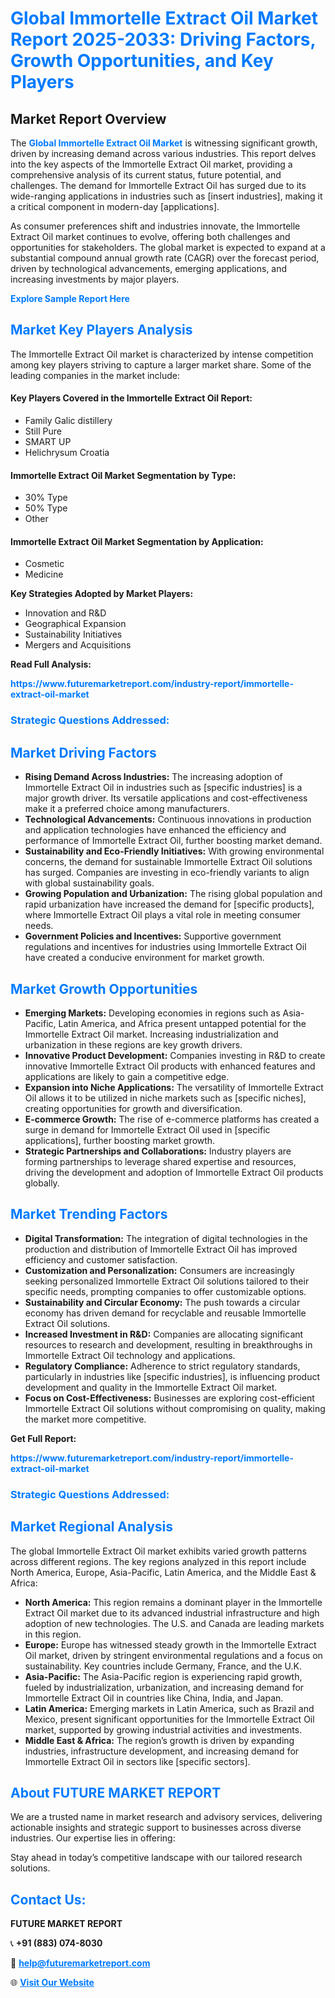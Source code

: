<h1 style="color: #007BFF;">Global Immortelle Extract Oil Market Report 2025-2033: Driving Factors, Growth Opportunities, and Key Players</h1>

<section id="overview">
<h2>Market Report Overview</h2>
<p>The <a href="https://www.futuremarketreport.com/industry-report/immortelle-extract-oil-market" style="color: #007BFF; text-decoration: none;"><strong>Global Immortelle Extract Oil Market</strong></a> is witnessing significant growth, driven by increasing demand across various industries. This report delves into the key aspects of the Immortelle Extract Oil market, providing a comprehensive analysis of its current status, future potential, and challenges. The demand for Immortelle Extract Oil has surged due to its wide-ranging applications in industries such as [insert industries], making it a critical component in modern-day [applications].</p>
<p>As consumer preferences shift and industries innovate, the Immortelle Extract Oil market continues to evolve, offering both challenges and opportunities for stakeholders. The global market is expected to expand at a substantial compound annual growth rate (CAGR) over the forecast period, driven by technological advancements, emerging applications, and increasing investments by major players.</p>
</section>

<section id="overview">
<p><a href="https://www.futuremarketreport.com/request-sample/reportId=46802" style="color: #007BFF; text-decoration: none;"><strong>Explore Sample Report Here</strong></a></p>
</section>

<section id="key-players">
<h2 style="color: #007BFF;">Market Key Players Analysis</h2>
<p>The Immortelle Extract Oil market is characterized by intense competition among key players striving to capture a larger market share. Some of the leading companies in the market include:</p>
<h4>Key Players Covered in the Immortelle Extract Oil Report:</h4>
<ul><li>Family Galic distillery</li><li>Still Pure</li><li>SMART UP</li><li>Helichrysum Croatia</li></ul>
<h4>Immortelle Extract Oil Market Segmentation by Type:</h4>
<ul><li>30% Type</li><li>50% Type</li><li>Other</li></ul>

<h4>Immortelle Extract Oil Market Segmentation by Application:</h4>
<ul><li>Cosmetic</li><li>Medicine</li></ul>
<p><strong>Key Strategies Adopted by Market Players:</strong></p>
<ul>
<li>Innovation and R&D</li>
<li>Geographical Expansion</li>
<li>Sustainability Initiatives</li>
<li>Mergers and Acquisitions</li>
</ul>
</section>

<section>
<p><strong>Read Full Analysis: </strong></p><a href="https://www.futuremarketreport.com/industry-report/immortelle-extract-oil-market" style="color: #007BFF; text-decoration: none;"><strong>https://www.futuremarketreport.com/industry-report/immortelle-extract-oil-market</strong></a>
<h3 style="color: #007BFF;">Strategic Questions Addressed:</h3>
</section>

<section id="driving-factors">
<h2 style="color: #007BFF;">Market Driving Factors</h2>
<ul>
<li><strong>Rising Demand Across Industries:</strong> The increasing adoption of Immortelle Extract Oil in industries such as [specific industries] is a major growth driver. Its versatile applications and cost-effectiveness make it a preferred choice among manufacturers.</li>
<li><strong>Technological Advancements:</strong> Continuous innovations in production and application technologies have enhanced the efficiency and performance of Immortelle Extract Oil, further boosting market demand.</li>
<li><strong>Sustainability and Eco-Friendly Initiatives:</strong> With growing environmental concerns, the demand for sustainable Immortelle Extract Oil solutions has surged. Companies are investing in eco-friendly variants to align with global sustainability goals.</li>
<li><strong>Growing Population and Urbanization:</strong> The rising global population and rapid urbanization have increased the demand for [specific products], where Immortelle Extract Oil plays a vital role in meeting consumer needs.</li>
<li><strong>Government Policies and Incentives:</strong> Supportive government regulations and incentives for industries using Immortelle Extract Oil have created a conducive environment for market growth.</li>
</ul>
</section>

<section id="growth-opportunities">
<h2 style="color: #007BFF;">Market Growth Opportunities</h2>
<ul>
<li><strong>Emerging Markets:</strong> Developing economies in regions such as Asia-Pacific, Latin America, and Africa present untapped potential for the Immortelle Extract Oil market. Increasing industrialization and urbanization in these regions are key growth drivers.</li>
<li><strong>Innovative Product Development:</strong> Companies investing in R&D to create innovative Immortelle Extract Oil products with enhanced features and applications are likely to gain a competitive edge.</li>
<li><strong>Expansion into Niche Applications:</strong> The versatility of Immortelle Extract Oil allows it to be utilized in niche markets such as [specific niches], creating opportunities for growth and diversification.</li>
<li><strong>E-commerce Growth:</strong> The rise of e-commerce platforms has created a surge in demand for Immortelle Extract Oil used in [specific applications], further boosting market growth.</li>
<li><strong>Strategic Partnerships and Collaborations:</strong> Industry players are forming partnerships to leverage shared expertise and resources, driving the development and adoption of Immortelle Extract Oil products globally.</li>
</ul>
</section>

<section id="trending-factors">
<h2 style="color: #007BFF;">Market Trending Factors</h2>
<ul>
<li><strong>Digital Transformation:</strong> The integration of digital technologies in the production and distribution of Immortelle Extract Oil has improved efficiency and customer satisfaction.</li>
<li><strong>Customization and Personalization:</strong> Consumers are increasingly seeking personalized Immortelle Extract Oil solutions tailored to their specific needs, prompting companies to offer customizable options.</li>
<li><strong>Sustainability and Circular Economy:</strong> The push towards a circular economy has driven demand for recyclable and reusable Immortelle Extract Oil solutions.</li>
<li><strong>Increased Investment in R&D:</strong> Companies are allocating significant resources to research and development, resulting in breakthroughs in Immortelle Extract Oil technology and applications.</li>
<li><strong>Regulatory Compliance:</strong> Adherence to strict regulatory standards, particularly in industries like [specific industries], is influencing product development and quality in the Immortelle Extract Oil market.</li>
<li><strong>Focus on Cost-Effectiveness:</strong> Businesses are exploring cost-efficient Immortelle Extract Oil solutions without compromising on quality, making the market more competitive.</li>
</ul>
</section>

<section>
<p><strong>Get Full Report: </strong></p><a href="https://www.futuremarketreport.com/industry-report/immortelle-extract-oil-market" style="color: #007BFF; text-decoration: none;"><strong>https://www.futuremarketreport.com/industry-report/immortelle-extract-oil-market</strong></a>
<h3 style="color: #007BFF;">Strategic Questions Addressed:</h3>
</section>


<section id="regional-analysis">
<h2 style="color: #007BFF;">Market Regional Analysis</h2>
<p>The global Immortelle Extract Oil market exhibits varied growth patterns across different regions. The key regions analyzed in this report include North America, Europe, Asia-Pacific, Latin America, and the Middle East & Africa:</p>
<ul>
<li><strong>North America:</strong> This region remains a dominant player in the Immortelle Extract Oil market due to its advanced industrial infrastructure and high adoption of new technologies. The U.S. and Canada are leading markets in this region.</li>
<li><strong>Europe:</strong> Europe has witnessed steady growth in the Immortelle Extract Oil market, driven by stringent environmental regulations and a focus on sustainability. Key countries include Germany, France, and the U.K.</li>
<li><strong>Asia-Pacific:</strong> The Asia-Pacific region is experiencing rapid growth, fueled by industrialization, urbanization, and increasing demand for Immortelle Extract Oil in countries like China, India, and Japan.</li>
<li><strong>Latin America:</strong> Emerging markets in Latin America, such as Brazil and Mexico, present significant opportunities for the Immortelle Extract Oil market, supported by growing industrial activities and investments.</li>
<li><strong>Middle East & Africa:</strong> The region’s growth is driven by expanding industries, infrastructure development, and increasing demand for Immortelle Extract Oil in sectors like [specific sectors].</li>
</ul>
</section>

<footer>
<h2 style="color: #007BFF;">About FUTURE MARKET REPORT</h2>
<p>We are a trusted name in market research and advisory services, delivering actionable insights and strategic support to businesses across diverse industries. Our expertise lies in offering:</p>

<p>Stay ahead in today’s competitive landscape with our tailored research solutions.</p>

<h2 style="color: #007BFF;">Contact Us:</h2>
<p><strong>FUTURE MARKET REPORT</strong></p>
<p>📞 <strong>+91 (883) 074-8030</strong></p>
<p>📧 <strong><a href="mailto:help@futuremarketreport.com" style="color: #007BFF;">help@futuremarketreport.com</a></strong></p>
<p>🌐 <strong><a href="https://www.futuremarketreport.com/" style="color: #007BFF;">Visit Our Website</a></strong></p>
</footer>